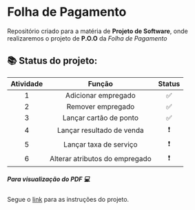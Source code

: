 # Folha de Pagamento
Repositório criado para a matéria de **Projeto de Software**, onde realizaremos o projeto de **P.O.O** da _Folha de Pagamento_

## :books: Status do projeto:
|Atividade   | Função   | Status
|:------------:|:----------:|:-------:
| 1   | Adicionar empregado    | :white_check_mark:
| 2   | Remover empregado     | :white_check_mark:
| 3   | Lançar cartão de ponto    | :white_check_mark:
| 4   | Lançar resultado de venda   | :heavy_exclamation_mark:
| 5   | Lançar taxa de serviço | :heavy_exclamation_mark:
| 6   | Alterar atributos do empregado | :heavy_exclamation_mark:

##### **Para visualização do PDF** :computer:
Segue o [link](https://github.com/carolnesso/Folha-de-Pagamento/blob/main/documento/folha_pagamento.pdf) para as instruções do projeto.